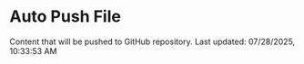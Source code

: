 # Auto Push File

Content that will be pushed to GitHub repository.
Last updated: 07/28/2025, 10:33:53 AM